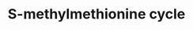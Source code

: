 ---
annotations:
- id: PW:0000147
  parent: classic metabolic pathway
  type: Pathway Ontology
  value: metabolic pathway of secondary metabolites
authors:
- Anwesha
- Eweitz
description: This event has been computationally inferred from an event that has been
  demonstrated in another species.<p>The inference is based on Ensembl Compara orthology
  projection. Briefly, reactions for which all involved PhysicalEntities (in input,
  output and catalyst) have a mapped ortholog or paralog are inferred to the other
  species. High-level events are also inferred for these events to allow for easier
  navigation.<p>Details of projection methods and parameters may be found <a href="/projection.html">here.</a><p>  Source:[http://plantreactome.gramene.org/
  Plant Reactome].
last-edited: 2021-05-28
organisms:
- Arabidopsis thaliana
redirect_from:
- /index.php/Pathway:WP2968
- /instance/WP2968
revision: null
schema-jsonld:
- '@context': https://schema.org/
  '@id': https://wikipathways.github.io/pathways/WP2968.html
  '@type': Dataset
  creator:
    '@type': Organization
    name: WikiPathways
  description: This event has been computationally inferred from an event that has
    been demonstrated in another species.<p>The inference is based on Ensembl Compara
    orthology projection. Briefly, reactions for which all involved PhysicalEntities
    (in input, output and catalyst) have a mapped ortholog or paralog are inferred
    to the other species. High-level events are also inferred for these events to
    allow for easier navigation.<p>Details of projection methods and parameters may
    be found <a href="/projection.html">here.</a><p>  Source:[http://plantreactome.gramene.org/
    Plant Reactome].
  keywords:
  - AT5G49810
  - AdoHcy
  - AdoMet
  - L-Met
  - L-homocysteine
  - S-methyl-L-methionine
  - S-methyltransferase
  - homocysteine
  license: CC0
  name: S-methylmethionine cycle
seo: CreativeWork
title: S-methylmethionine cycle
wpid: WP2968
---